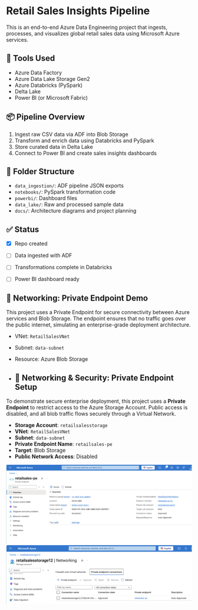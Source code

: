 # Retail Sales Insights Pipeline

This is an end-to-end Azure Data Engineering project that ingests, processes, and visualizes global retail sales data using Microsoft Azure services.

## 🔧 Tools Used
- Azure Data Factory
- Azure Data Lake Storage Gen2
- Azure Databricks (PySpark)
- Delta Lake
- Power BI (or Microsoft Fabric)

## 📦 Pipeline Overview
1. Ingest raw CSV data via ADF into Blob Storage
2. Transform and enrich data using Databricks and PySpark
3. Store curated data in Delta Lake
4. Connect to Power BI and create sales insights dashboards

## 📁 Folder Structure
- `data_ingestion/`: ADF pipeline JSON exports
- `notebooks/`: PySpark transformation code
- `powerbi/`: Dashboard files
- `data_lake/`: Raw and processed sample data
- `docs/`: Architecture diagrams and project planning

## ✅ Status
- [x] Repo created
- [ ] Data ingested with ADF
- [ ] Transformations complete in Databricks
- [ ] Power BI dashboard ready


## 🔐 Networking: Private Endpoint Demo

This project uses a Private Endpoint for secure connectivity between Azure services and Blob Storage. The endpoint ensures that no traffic goes over the public internet, simulating an enterprise-grade deployment architecture.

- VNet: `RetailSalesVNet`
- Subnet: `data-subnet`
- Resource: Azure Blob Storage

- ## 🔐 Networking & Security: Private Endpoint Setup

To demonstrate secure enterprise deployment, this project uses a **Private Endpoint** to restrict access to the Azure Storage Account. Public access is disabled, and all blob traffic flows securely through a Virtual Network.

- **Storage Account**: `retailsalesstorage`
- **VNet**: `RetailSalesVNet`
- **Subnet**: `data-subnet`
- **Private Endpoint Name**: `retailsales-pe`
- **Target**: Blob Storage
- **Public Network Access**: Disabled

![Private Endpoint](docs/private-endpoint-overview.png)
![Storage Networking Settings](docs/storage-network-settings.png)

